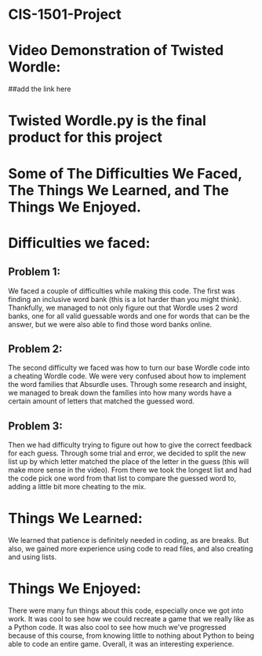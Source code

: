 # CIS-1501-Project
# Video Demonstration of Twisted Wordle:
##add the link here

# Twisted Wordle.py is the final product for this project

# Some of The Difficulties We Faced, The Things We Learned, and The Things We Enjoyed.
# Difficulties we faced:

## Problem 1:
We faced a couple of difficulties while making this code. The first was finding an inclusive word bank (this is a lot harder than you might think). Thankfully, we managed to not only figure out that Wordle uses 
2 word banks, one for all valid guessable words and one for words that can be the answer, but we were also able to find those word banks online. 

## Problem 2:
The second difficulty we faced was how to turn our base Wordle code into a cheating Wordle code. We were very confused about how to implement the word families that Absurdle uses. Through some research and insight, we 
managed to break down the families into how many words have a certain amount of letters that matched the guessed word.

## Problem 3:
Then we had difficulty trying to figure out how to give the correct feedback for each guess. Through some trial and error, we decided to split the new list up by which letter matched the place of the letter in the guess
(this will make more sense in the video). From there we took the longest list and had the code pick one word from that list to compare the guessed word to, adding a little bit more cheating to the mix. 

# Things We Learned:
We learned that patience is definitely needed in coding, as are breaks. But also, we gained more experience using code to read files, and also creating and using lists. 

# Things We Enjoyed:
There were many fun things about this code, especially once we got into work. It was cool to see how we could recreate a game that we really like as a Python code. It was also cool to see how much we've progressed
because of this course, from knowing little to nothing about Python to being able to code an entire game. Overall, it was an interesting experience. 
